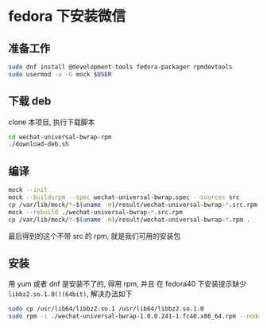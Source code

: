 # fedora 下安装微信

## 准备工作

```bash
sudo dnf install @development-tools fedora-packager rpmdevtools
sudo usermod -a -G mock $USER
```

## 下载 deb

clone 本项目, 执行下载脚本

```bash
cd wechat-universal-bwrap-rpm
./download-deb.sh
```

## 编译

```bash
mock --init
mock --buildsrpm --spec wechat-universal-bwrap.spec --sources src
cp /var/lib/mock/*-$(uname -m)/result/wechat-universal-bwrap-*.src.rpm .
mock --rebuild ./wechat-universal-bwrap-*.src.rpm
cp /var/lib/mock/*-$(uname -m)/result/wechat-universal-bwrap-*.rpm .
```

最后得到的这个不带 src 的 rpm, 就是我们可用的安装包

## 安装

用 yum 或者 dnf 是安装不了的, 得用 rpm, 并且 在 fedora40 下安装提示缺少 `libbz2.so.1.0()(64bit)`, 解决办法如下

```bash
sudo cp /usr/lib64/libbz2.so.1 /usr/lib64/libbz2.so.1.0
sudo rpm -i ./wechat-universal-bwrap-1.0.0.241-1.fc40.x86_64.rpm --nodeps
```
